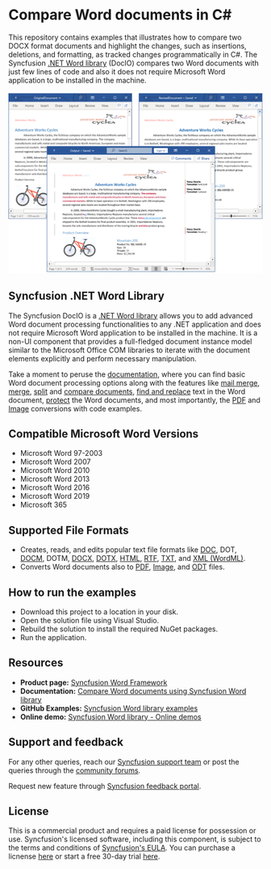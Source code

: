 # Compare Word documents in C#

This repository contains examples that illustrates how to compare two DOCX format documents and highlight the changes, such as insertions, deletions, and formatting, as tracked changes programmatically in C#. The Syncfusion [.NET&nbsp;Word library](https://www.syncfusion.com/document-processing/word-framework/net/word-library?utm_source=github&utm_medium=listing&utm_campaign=compare-word-documents-examples) (DocIO) compares two Word documents with just few lines of code and also it does not require Microsoft Word application to be installed in the machine.

<p align="center"> 
<img src="Images/Compare-Word-documents.png" alt="Compare Word documents in C#"/> 
</p>

## Syncfusion .NET Word Library
The Syncfusion DocIO is a [.NET Word library](https://www.syncfusion.com/document-processing/word-framework/net/word-library?utm_source=github&utm_medium=listing&utm_campaign=compare-word-documents-examples) allows you to add advanced Word document processing functionalities to any .NET application and does not require Microsoft Word application to be installed in the machine. It is a non-UI component that provides a full-fledged document instance model similar to the Microsoft Office COM libraries to iterate with the document elements explicitly and perform necessary manipulation. 

Take a moment to peruse the [documentation](https://help.syncfusion.com/file-formats/docio/getting-started?utm_source=github&utm_medium=listing&utm_campaign=compare-word-documents-examples), where you can find basic Word document processing options along with the features like [mail merge](https://help.syncfusion.com/file-formats/docio/working-with-mail-merge?utm_source=github&utm_medium=listing&utm_campaign=compare-word-documents-examples), [merge](https://help.syncfusion.com/file-formats/docio/word-document/merging-word-documents?utm_source=github&utm_medium=listing&utm_campaign=compare-word-documents-examples), [split](https://help.syncfusion.com/file-formats/docio/word-document/split-word-documents?utm_source=github&utm_medium=listing&utm_campaign=compare-word-documents-examples) and [compare documents](https://help.syncfusion.com/file-formats/docio/word-document/compare-word-documents?utm_source=github&utm_medium=listing&utm_campaign=compare-word-documents-examples), [find and replace](https://help.syncfusion.com/file-formats/docio/working-with-find-and-replace?utm_source=github&utm_medium=listing&utm_campaign=compare-word-documents-examples) text in the Word document, [protect](https://help.syncfusion.com/file-formats/docio/working-with-security?utm_source=github&utm_medium=listing&utm_campaign=compare-word-documents-examples) the Word documents, and most importantly, the [PDF](https://help.syncfusion.com/file-formats/docio/word-to-pdf?utm_source=github&utm_medium=listing&utm_campaign=compare-word-documents-examples) and [Image](https://help.syncfusion.com/file-formats/docio/word-to-image?utm_source=github&utm_medium=listing&utm_campaign=compare-word-documents-examples) conversions with code examples.

Compatible Microsoft Word Versions
----------------------------------

*   Microsoft Word 97-2003
*   Microsoft Word 2007
*   Microsoft Word 2010
*   Microsoft Word 2013
*   Microsoft Word 2016
*   Microsoft Word 2019
*   Microsoft 365

Supported File Formats
----------------------

*   Creates, reads, and edits popular text file formats like [DOC](https://help.syncfusion.com/file-formats/docio/word-file-formats?utm_source=github&utm_medium=listing&utm_campaign=compare-word-documents-examples#doc-to-docx-and-docx-to-doc), DOT, [DOCM](https://help.syncfusion.com/file-formats/docio/word-file-formats?utm_source=github&utm_medium=listing&utm_campaign=compare-word-documents-examples#macros), DOTM, [DOCX](https://help.syncfusion.com/file-formats/docio/word-file-formats?utm_source=github&utm_medium=listing&utm_campaign=compare-word-documents-examples#doc-to-docx-and-docx-to-doc), [DOTX](https://help.syncfusion.com/file-formats/docio/word-file-formats?utm_source=github&utm_medium=listing&utm_campaign=compare-word-documents-examples#templates), [HTML](https://help.syncfusion.com/file-formats/docio/html?utm_source=github&utm_medium=listing&utm_campaign=compare-word-documents-examples), [RTF](https://help.syncfusion.com/file-formats/docio/rtf?utm_source=github&utm_medium=listing&utm_campaign=compare-word-documents-examples), [TXT](https://help.syncfusion.com/file-formats/docio/text?utm_source=github&utm_medium=listing&utm_campaign=compare-word-documents-examples), and [XML (WordML)](https://help.syncfusion.com/file-formats/docio/word-file-formats#word-processing-xml-xml?utm_source=github&utm_medium=listing&utm_campaign=compare-word-documents-examples).
*   Converts Word documents also to [PDF](https://help.syncfusion.com/file-formats/docio/word-to-pdf?utm_source=github&utm_medium=listing&utm_campaign=compare-word-documents-examples), [Image](https://help.syncfusion.com/file-formats/docio/word-to-image?utm_source=github&utm_medium=listing&utm_campaign=compare-word-documents-examples), and [ODT](https://help.syncfusion.com/file-formats/docio/word-to-odt?utm_source=github&utm_medium=listing&utm_campaign=compare-word-documents-examples) files.

## How to run the examples
- Download this project to a location in your disk.
- Open the solution file using Visual Studio.
- Rebuild the solution to install the required NuGet packages.
- Run the application.


## Resources

- **Product page:** [Syncfusion Word Framework](https://www.syncfusion.com/document-processing/word-framework/net?utm_source=github&utm_medium=listing&utm_campaign=compare-word-documents-examples)
- **Documentation:** [Compare Word documents using Syncfusion Word library](https://help.syncfusion.com/file-formats/docio/word-document/compare-word-documents?utm_source=github&utm_medium=listing&utm_campaign=compare-word-documents-example)
- **GitHub Examples:** [Syncfusion Word library examples](https://github.com/SyncfusionExamples/DocIO-Examples?utm_source=github&utm_medium=listing&utm_campaign=compare-word-documents-example)
- **Online demo:** [Syncfusion Word library - Online demos](https://ej2.syncfusion.com/aspnetcore/DocIO/SalesInvoice?utm_source=github&utm_medium=listing&utm_campaign=compare-word-documents-examples)

## Support and feedback
For any other queries, reach our [Syncfusion support team](https://support.syncfusion.com/?utm_source=github&utm_medium=listing&utm_campaign=compare-word-documents-examples) or post the queries through the [community forums](https://www.syncfusion.com/forums?utm_source=github&utm_medium=listing&utm_campaign=compare-word-documents-examples).

Request new feature through [Syncfusion feedback portal](https://www.syncfusion.com/feedback?utm_source=github&utm_medium=listing&utm_campaign=compare-word-documents-examples).

## License
This is a commercial product and requires a paid license for possession or use. Syncfusion's licensed software, including this component, is subject to the terms and conditions of [Syncfusion's EULA](https://www.syncfusion.com/license/studio/22.2.5/syncfusion_essential_studio_eula.pdf). You can purchase a licnense [here](https://www.syncfusion.com/sales/products?utm_source=github&utm_medium=listing&utm_campaign=compare-word-documents-examples) or start a free 30-day trial [here](https://www.syncfusion.com/account/manage-trials/start-trials?utm_source=github&utm_medium=listing&utm_campaign=compare-word-documents-examples).
